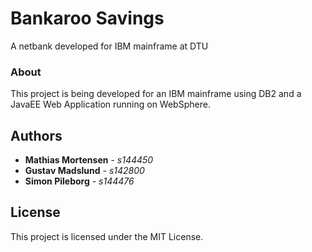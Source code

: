 # Bankaroo Savings
A netbank developed for IBM mainframe at DTU

### About
This project is being developed for an IBM mainframe using DB2 and a JavaEE Web Application running on WebSphere.

## Authors

* **Mathias Mortensen** - *s144450*
* **Gustav Madslund** - *s142800*
* **Simon Pileborg** - *s144476*

## License
This project is licensed under the MIT License.

